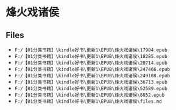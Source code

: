 # 烽火戏诸侯

## Files

- `F:/【01分类书籍】\kindle好书\更新1\EPUB\烽火戏诸侯\17904.epub`
- `F:/【01分类书籍】\kindle好书\更新1\EPUB\烽火戏诸侯\18285.epub`
- `F:/【01分类书籍】\kindle好书\更新1\EPUB\烽火戏诸侯\20714.epub`
- `F:/【01分类书籍】\kindle好书\更新1\EPUB\烽火戏诸侯\247466.epub`
- `F:/【01分类书籍】\kindle好书\更新1\EPUB\烽火戏诸侯\249108.epub`
- `F:/【01分类书籍】\kindle好书\更新1\EPUB\烽火戏诸侯\36713.epub`
- `F:/【01分类书籍】\kindle好书\更新1\EPUB\烽火戏诸侯\52589.epub`
- `F:/【01分类书籍】\kindle好书\更新1\EPUB\烽火戏诸侯\8852.epub`
- `F:/【01分类书籍】\kindle好书\更新1\EPUB\烽火戏诸侯\files.md`

